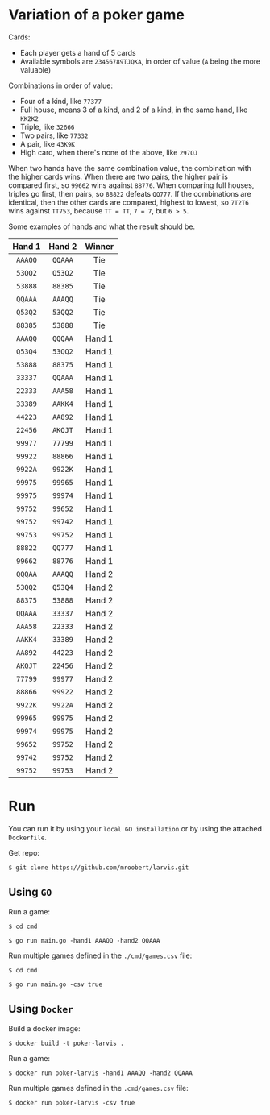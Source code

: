 # Variation of a poker game

Cards:

- Each player gets a hand of 5 cards
- Available symbols are `23456789TJQKA`, in order of value (`A` being the more
  valuable)

Combinations in order of value:

- Four of a kind, like `77377`
- Full house, means 3 of a kind, and 2 of a kind, in the same hand, like `KK2K2`
- Triple, like `32666`
- Two pairs, like `77332`
- A pair, like `43K9K`
- High card, when there's none of the above, like `297QJ`

When two hands have the same combination value, the combination with the higher
cards wins. When there are two pairs, the higher pair is compared first, so
`99662` wins against `88776`. When comparing full houses, triples go first, then
pairs, so `88822` defeats `QQ777`. If the combinations are identical, then the
other cards are compared, highest to lowest, so `7T2T6` wins against `TT753`,
because `TT = TT`, `7 = 7`, but `6 > 5`.

Some examples of hands and what the result should be.

| Hand 1  | Hand 2  | Winner |
| :-----: | :-----: | :----: |
| `AAAQQ` | `QQAAA` |  Tie   |
| `53QQ2` | `Q53Q2` |  Tie   |
| `53888` | `88385` |  Tie   |
| `QQAAA` | `AAAQQ` |  Tie   |
| `Q53Q2` | `53QQ2` |  Tie   |
| `88385` | `53888` |  Tie   |
| `AAAQQ` | `QQQAA` | Hand 1 |
| `Q53Q4` | `53QQ2` | Hand 1 |
| `53888` | `88375` | Hand 1 |
| `33337` | `QQAAA` | Hand 1 |
| `22333` | `AAA58` | Hand 1 |
| `33389` | `AAKK4` | Hand 1 |
| `44223` | `AA892` | Hand 1 |
| `22456` | `AKQJT` | Hand 1 |
| `99977` | `77799` | Hand 1 |
| `99922` | `88866` | Hand 1 |
| `9922A` | `9922K` | Hand 1 |
| `99975` | `99965` | Hand 1 |
| `99975` | `99974` | Hand 1 |
| `99752` | `99652` | Hand 1 |
| `99752` | `99742` | Hand 1 |
| `99753` | `99752` | Hand 1 |
| `88822` | `QQ777` | Hand 1 |
| `99662` | `88776` | Hand 1 |
| `QQQAA` | `AAAQQ` | Hand 2 |
| `53QQ2` | `Q53Q4` | Hand 2 |
| `88375` | `53888` | Hand 2 |
| `QQAAA` | `33337` | Hand 2 |
| `AAA58` | `22333` | Hand 2 |
| `AAKK4` | `33389` | Hand 2 |
| `AA892` | `44223` | Hand 2 |
| `AKQJT` | `22456` | Hand 2 |
| `77799` | `99977` | Hand 2 |
| `88866` | `99922` | Hand 2 |
| `9922K` | `9922A` | Hand 2 |
| `99965` | `99975` | Hand 2 |
| `99974` | `99975` | Hand 2 |
| `99652` | `99752` | Hand 2 |
| `99742` | `99752` | Hand 2 |
| `99752` | `99753` | Hand 2 |

# Run

You can run it by using your `local GO installation` or by using the attached `Dockerfile`.

Get repo:

```shell
$ git clone https://github.com/mroobert/larvis.git
```

## Using `GO`

Run a game:

```shell
$ cd cmd

$ go run main.go -hand1 AAAQQ -hand2 QQAAA
```

Run multiple games defined in the `./cmd/games.csv` file:

```shell
$ cd cmd

$ go run main.go -csv true
```

## Using `Docker`

Build a docker image:

```shell
$ docker build -t poker-larvis .
```

Run a game:

```shell
$ docker run poker-larvis -hand1 AAAQQ -hand2 QQAAA
```

Run multiple games defined in the `.cmd/games.csv` file:

```shell
$ docker run poker-larvis -csv true
```
